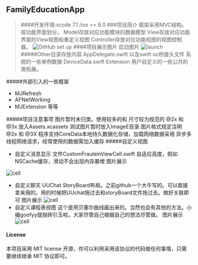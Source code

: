 ## FamilyEducationApp
> ####开发环境:xcode 7.1 /ios >= 8.0
###项目简介
>框架采用MVC结构。按功能界面划分。
Model存放对应功能模块的数据模型
View存放对应功能界面的View视图和重定义视图
Controller存放对应功能视图的视图控制器。
![GitHub set up](https://github.com/mgoofyy/FamilyEducationApp/tree/master/img/frame.png)
####项目展示图片
启动图片
![launch](https://github.com/mgoofyy/FamilyEducationApp/blob/master/img/launch.gif)
#####Other目录存放内容
	AppDelegate.swift
	以及swift oc桥接头文件
	系统的一些单例数据 
		DeviceData.swift
	Extension
		用户自定义的一些公共的类拓展。
		
#####外部引入的一些框架
* MJRefresh
* AFNetWorking
* MJExtension
等等

#####项目注意事项
	图片暂时未归类。使用较多的和 尺寸较为规范的 @2x 和 @3x 放入Assets.xcassets
	测试图片暂时放入ImageE目录 图片格式规定注明@2x 和 @3X
	程序支持CoreData本地持久数据化存储，加载网络数据采用 异步多线程网络请求，经常使用的数据需加入缓存
#####自定义视图
* 自定义消息显示
文件CustomFrauleinViewCell.swift 自适应高度，假如NSCache缓存，滑动不会出现内存暴增
图片展示

![cell](https://github.com/mgoofyy/FamilyEducationApp/blob/master/img/customcell.png)
* 自定义聊天
	UUChat StoryBoard布局。之前github一个大牛写的。可以直接拿来用的。用的时候把UUchat拖过去和storyBoard文件拖过去。做好关联即可
	图片展示
![cell](https://github.com/mgoofyy/FamilyEducationApp/blob/master/img/customchat.png)
* 自定义课程表视图
	这个是用贝塞尔曲线画出来的。当然也会有其他的方法。小编goofyy就抛砖引玉啦。大家尽管自己根据自己的想法尽管做。
	图片展示
	![cell](https://github.com/mgoofyy/FamilyEducationApp/blob/master/img/customClass.png)
	

#### License

本项目采用 MIT license 开源，你可以利用采用该协议的代码做任何事情，只需要继续继承 MIT 协议即可。

